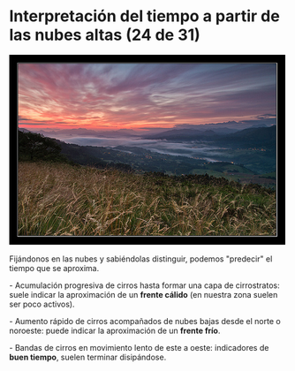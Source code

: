 # Interpretación del tiempo a partir de las nubes altas (24 de 31)

![Nubes altas](img/7439501620_219735b458.jpg)

Fijándonos en las nubes y sabiéndolas distinguir, podemos "predecir" el tiempo que se aproxima.

\- Acumulación progresiva de cirros hasta formar una capa de cirrostratos: suele indicar la aproximación de un **frente cálido** (en nuestra zona suelen ser poco activos).

\- Aumento rápido de cirros acompañados de nubes bajas desde el norte o noroeste: puede indicar la aproximación de un **frente frío**.

\- Bandas de cirros en movimiento lento de este a oeste: indicadores de **buen tiempo**, suelen terminar disipándose.


